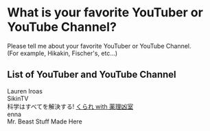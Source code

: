 # What is your favorite YouTuber or YouTube Channel?
Please tell me about your favorite YouTuber or YouTube Channel.  
(For example, Hikakin, Fischer's, etc...)

## List of YouTuber and YouTube Channel
Lauren Iroas <br>
SikinTV</br>
科学はすべてを解決する! [くられ with 薬理凶室](https://www.youtube.com/@krr)</br>
enna</br>
Mr. Beast
Stuff Made Here
